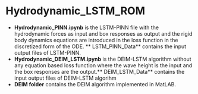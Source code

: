 # Hydrodynamic_LSTM_ROM

- **Hydrodynamic_PINN.ipynb** is the LSTM-PINN file with the hydrodynamic forces as input and box responses as output and the rigid body dynamics equations are introduced in the loss function in the discretized form of the ODE. ** LSTM_PINN_Data** contains the input output files of LSTM-PINN.
- **Hydrodynamic_DEIM_LSTM.ipynb** is the DEIM-LSTM algorithm without any equation based loss function where the wave height is the input and the box responses are the output.** DEIM_LSTM_Data** contains the input output files of DEIM-LSTM algorihm
- **DEIM folder** contains the DEIM algorithm implemented in MatLAB.
